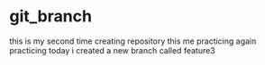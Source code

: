 # git_branch
this is my second time creating repository
this me practicing
again practicing 
today i created a new branch called feature3